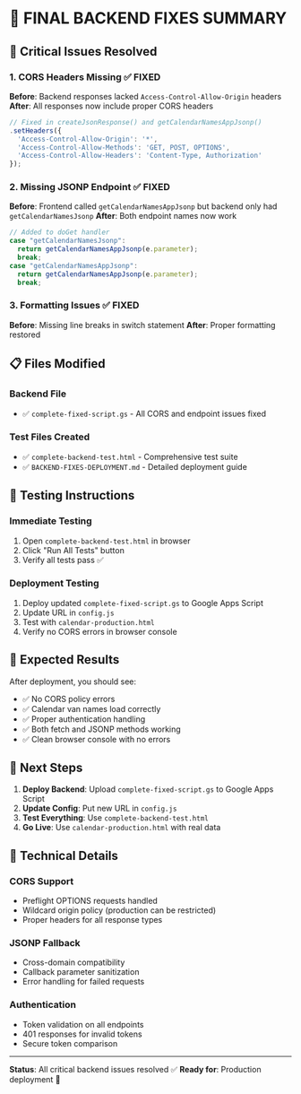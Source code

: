 # 🎯 FINAL BACKEND FIXES SUMMARY

## 🚨 Critical Issues Resolved

### 1. **CORS Headers Missing** ✅ FIXED
**Before**: Backend responses lacked `Access-Control-Allow-Origin` headers
**After**: All responses now include proper CORS headers

```javascript
// Fixed in createJsonResponse() and getCalendarNamesAppJsonp()
.setHeaders({
  'Access-Control-Allow-Origin': '*',
  'Access-Control-Allow-Methods': 'GET, POST, OPTIONS',
  'Access-Control-Allow-Headers': 'Content-Type, Authorization'
});
```

### 2. **Missing JSONP Endpoint** ✅ FIXED
**Before**: Frontend called `getCalendarNamesAppJsonp` but backend only had `getCalendarNamesJsonp`
**After**: Both endpoint names now work

```javascript
// Added to doGet handler
case "getCalendarNamesJsonp":
  return getCalendarNamesAppJsonp(e.parameter);
  break;
case "getCalendarNamesAppJsonp":
  return getCalendarNamesAppJsonp(e.parameter);
  break;
```

### 3. **Formatting Issues** ✅ FIXED
**Before**: Missing line breaks in switch statement
**After**: Proper formatting restored

## 📋 Files Modified

### Backend File
- ✅ `complete-fixed-script.gs` - All CORS and endpoint issues fixed

### Test Files Created
- ✅ `complete-backend-test.html` - Comprehensive test suite
- ✅ `BACKEND-FIXES-DEPLOYMENT.md` - Detailed deployment guide

## 🧪 Testing Instructions

### Immediate Testing
1. Open `complete-backend-test.html` in browser
2. Click "Run All Tests" button
3. Verify all tests pass ✅

### Deployment Testing
1. Deploy updated `complete-fixed-script.gs` to Google Apps Script
2. Update URL in `config.js`
3. Test with `calendar-production.html`
4. Verify no CORS errors in browser console

## 🎯 Expected Results

After deployment, you should see:
- ✅ No CORS policy errors
- ✅ Calendar van names load correctly
- ✅ Proper authentication handling
- ✅ Both fetch and JSONP methods working
- ✅ Clean browser console with no errors

## 🚀 Next Steps

1. **Deploy Backend**: Upload `complete-fixed-script.gs` to Google Apps Script
2. **Update Config**: Put new URL in `config.js`
3. **Test Everything**: Use `complete-backend-test.html`
4. **Go Live**: Use `calendar-production.html` with real data

## 🔧 Technical Details

### CORS Support
- Preflight OPTIONS requests handled
- Wildcard origin policy (production can be restricted)
- Proper headers for all response types

### JSONP Fallback
- Cross-domain compatibility
- Callback parameter sanitization
- Error handling for failed requests

### Authentication
- Token validation on all endpoints
- 401 responses for invalid tokens
- Secure token comparison

---

**Status**: All critical backend issues resolved ✅
**Ready for**: Production deployment 🚀
